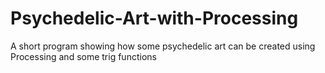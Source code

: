 # Psychedelic-Art-with-Processing
A short program showing how some psychedelic art can be created using Processing and some trig functions
